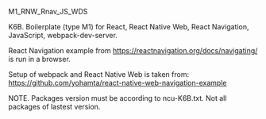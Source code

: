 M1_RNW_Rnav_JS_WDS

K6B.
Boilerplate (type M1) for React, React Native Web, React Navigation, JavaScript, webpack-dev-server.

React Navigation example from
https://reactnavigation.org/docs/navigating/
is run in a browser.

Setup of webpack and React Native Web is taken from:
https://github.com/yohamta/react-native-web-navigation-example

NOTE.
Packages version must be according to ncu-K6B.txt.
Not all packages of lastest version.
